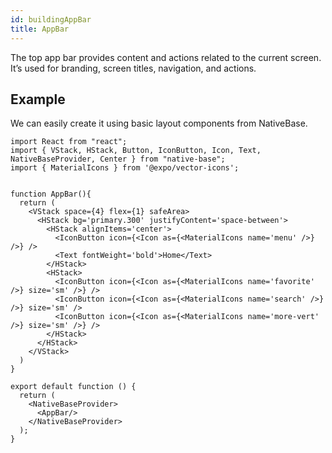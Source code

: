 ```yaml
---
id: buildingAppBar
title: AppBar
---
```


The top app bar provides content and actions related to the current screen. It’s used for branding, screen titles, navigation, and actions.

## Example

We can easily create it using basic layout components from NativeBase.

```SnackPlayer name=App%20Bar
import React from "react";
import { VStack, HStack, Button, IconButton, Icon, Text, NativeBaseProvider, Center } from "native-base";
import { MaterialIcons } from '@expo/vector-icons';


function AppBar(){
  return (
    <VStack space={4} flex={1} safeArea>
      <HStack bg='primary.300' justifyContent='space-between'>
        <HStack alignItems='center'>
          <IconButton icon={<Icon as={<MaterialIcons name='menu' />} />} />
          <Text fontWeight='bold'>Home</Text>
        </HStack>
        <HStack>
          <IconButton icon={<Icon as={<MaterialIcons name='favorite' />} size='sm' />} />
          <IconButton icon={<Icon as={<MaterialIcons name='search' />} />} size='sm' />
          <IconButton icon={<Icon as={<MaterialIcons name='more-vert' />} size='sm' />} />
        </HStack>
      </HStack>
    </VStack>
  )
}

export default function () {
  return (
    <NativeBaseProvider>
      <AppBar/>
    </NativeBaseProvider>
  );
}
```
